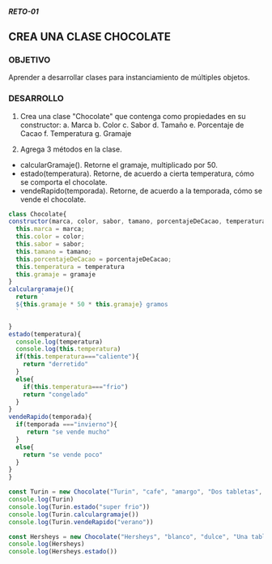 ##### RETO-01
## CREA UNA CLASE CHOCOLATE 

### OBJETIVO
Aprender a desarrollar clases para instanciamiento de múltiples objetos. 

### DESARROLLO
1. Crea una clase "Chocolate" que contenga como propiedades en su constructor:
  a. Marca
  b. Color
  c. Sabor
  d. Tamaño
  e. Porcentaje de Cacao
  f. Temperatura
  g. Gramaje
  
2. Agrega 3 métodos en la clase.
  - calcularGramaje(). Retorne el gramaje, multiplicado por 50.
  - estado(temperatura). Retorne, de acuerdo a cierta temperatura, cómo se comporta el chocolate.
  - vendeRapido(temporada). Retorne, de acuerdo a la temporada, cómo se vende el chocolate.


```javascript
class Chocolate{
constructor(marca, color, sabor, tamano, porcentajeDeCacao, temperatura, gramaje){
  this.marca = marca;
  this.color = color;
  this.sabor = sabor;
  this.tamano = tamano;
  this.porcentajeDeCacao = porcentajeDeCacao;
  this.temperatura = temperatura
  this.gramaje = gramaje
}
calculargramaje(){
  return `
  ${this.gramaje * 50 * this.gramaje} gramos
  `

}
estado(temperatura){
  console.log(temperatura)
  console.log(this.temperatura)
  if(this.temperatura==="caliente"){
    return "derretido"
  }
  else{
    if(this.temperatura==="frio")
    return "congelado"
  }
}
vendeRapido(temporada){
  if(temporada ==="invierno"){
     return "se vende mucho"
  }
  else{
    return "se vende poco"
  }
}
}

const Turin = new Chocolate("Turin", "cafe", "amargo", "Dos tabletas", "Cien Por Ciento", "frio", 75)
console.log(Turin)
console.log(Turin.estado("super frio"))
console.log(Turin.calculargramaje())
console.log(Turin.vendeRapido("verano"))

const Hersheys = new Chocolate("Hersheys", "blanco", "dulce", "Una tableta", "Veinte Por Ciento", "caliente")
console.log(Hersheys)
console.log(Hersheys.estado())

```
